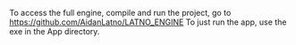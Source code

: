 To access the full engine, compile and run the project, go to https://github.com/AidanLatno/LATNO_ENGINE
To just run the app, use the exe in the App directory.
